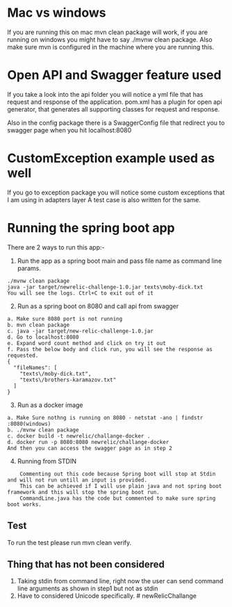 # Mac vs windows
If you are running this on mac mvn clean package will work, if you are running on windows you might have to say ./mvnw clean package. Also make sure mvn is configured in the machine where you are running this.

# Open API and Swagger feature used
If you take a look into the api folder you will notice a yml file that has request and response of the application.
pom.xml has a plugin for open api generator, that generates all supporting classes for request and response.

Also in the config package there is a SwaggerConfig file that redirect you to swagger page when you hit localhost:8080

# CustomException example used as well
If you go to exception package you will notice some custom exceptions that I am using in adapters layer
A test case is also written for the same.

# Running the spring boot app

There are 2 ways to run this app:-
1. Run the app as a spring boot main and pass file name as command line params.
```
./mvnw clean package
java -jar target/newrelic-challenge-1.0.jar texts\moby-dick.txt
You will see the logs. Ctrl+C to exit out of it
```

2. Run as a spring boot on 8080 and call api from swagger
```
a. Make sure 8080 port is not running
b. mvn clean package
c. java -jar target/new-relic-challenge-1.0.jar
d. Go to localhost:8080
e. Expand word count method and click on try it out
f. Pass the below body and click run, you will see the response as requested.
{
  "fileNames": [
    "texts\/moby-dick.txt",
    "texts\/brothers-karamazov.txt"
  ]
}
```

3. Run as a docker image
```
a. Make Sure nothng is running on 8080 - netstat -ano | findstr :8080(windows)
b. ./mvnw clean package
c. docker build -t newrelic/challange-docker .
d. docker run -p 8080:8080 newrelic/challange-docker
And then you can access the swagger page as in step 2
```

4. Running from STDIN
```
    Commenting out this code because Spring boot will stop at Stdin and will not run untill an input is provided.
    This can be achieved if I will use plain java and not spring boot framework and this will stop the spring boot run.
    CommandLine.java has the code but commented to make sure spring boot works.
```

## Test
To run the test please run mvn clean verify.

## Thing that has not been considered
1. Taking stdin from command line, right now the user can send command line arguments as shown in step1 but not as stdin
2. Have to considered Unicode specifically.
#   n e w R e l i c C h a l l a n g e  
 